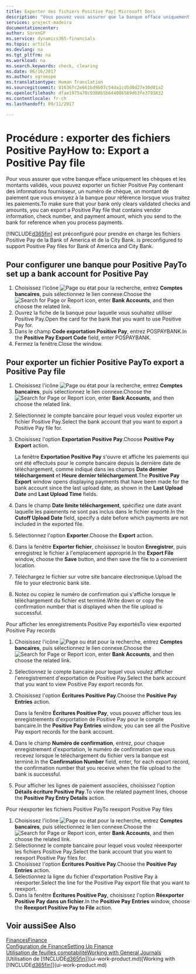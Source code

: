 ```yaml
---
title: Exporter des fichiers Positive Pay| Microsoft Docs
description: "Vous pouvez vous assurer que la banque efface uniquement les chèques et les montants validés en exportant un fichier Positive Pay contenant des informations de paiement et fournisseur."
services: project-madeira
documentationcenter: 
author: SorenGP
ms.service: dynamics365-financials
ms.topic: article
ms.devlang: na
ms.tgt_pltfrm: na
ms.workload: na
ms.search.keywords: check, clearing
ms.date: 06/16/2017
ms.author: sgroespe
ms.translationtype: Human Translation
ms.sourcegitcommit: 81636fc2e661bd9b07c54da1cd5d0d27e30d01a2
ms.openlocfilehash: dfae1975a78c9380b5b6d4086569d63fe3793832
ms.contentlocale: fr-ch
ms.lasthandoff: 09/11/2017

---
```

# <a name="how-to-export-a-positive-pay-file"></a><span data-ttu-id="34588-103">Procédure : exporter des fichiers Positive Pay</span><span class="sxs-lookup"><span data-stu-id="34588-103">How to: Export a Positive Pay file</span></span>
<span data-ttu-id="34588-104">Pour vous assurer que votre banque efface uniquement les chèques et les montants validés, vous pouvez exporter un fichier Positive Pay contenant des informations fournisseur, un numéro de chèque, un montant de paiement que vous envoyez à la banque pour référence lorsque vous traitez les paiements.</span><span class="sxs-lookup"><span data-stu-id="34588-104">To make sure that your bank only clears validated checks and amounts, you can export a Positive Pay file that contains vendor information, check number, and payment amount, which you send to the bank for reference when you process payments.</span></span>

[!INCLUDE[d365fin](includes/d365fin_md.md)]<span data-ttu-id="34588-105"> est préconfiguré pour prendre en charge les fichiers Positive Pay de la Bank of America et de la City Bank.</span><span class="sxs-lookup"><span data-stu-id="34588-105"> is preconfigured to support Positive Pay files for Bank of America and City Bank.</span></span>

## <a name="to-set-up-a-bank-account-for-positive-pay"></a><span data-ttu-id="34588-106">Pour configurer une banque pour Positive Pay</span><span class="sxs-lookup"><span data-stu-id="34588-106">To set up a bank account for Positive Pay</span></span>
1. <span data-ttu-id="34588-107">Choisissez l'icône ![Page ou état pour la recherche](media/ui-search/search_small.png "icône Page ou état pour la recherche"), entrez **Comptes bancaires**, puis sélectionnez le lien connexe.</span><span class="sxs-lookup"><span data-stu-id="34588-107">Choose the ![Search for Page or Report](media/ui-search/search_small.png "Search for Page or Report icon") icon, enter **Bank Accounts**, and then choose the related link.</span></span>
2. <span data-ttu-id="34588-108">Ouvrez la fiche de la banque pour laquelle vous souhaitez utiliser Positive Pay.</span><span class="sxs-lookup"><span data-stu-id="34588-108">Open the card for the bank that you want to use Positive Pay for.</span></span>
3. <span data-ttu-id="34588-109">Dans le champ **Code exportation Positive Pay**, entrez POSPAYBANK.</span><span class="sxs-lookup"><span data-stu-id="34588-109">In the **Positive Pay Export Code** field, enter POSPAYBANK.</span></span>
4. <span data-ttu-id="34588-110">Fermez la fenêtre.</span><span class="sxs-lookup"><span data-stu-id="34588-110">Close the window.</span></span>

## <a name="to-export-a-positive-pay-file"></a><span data-ttu-id="34588-111">Pour exporter un fichier Positive Pay</span><span class="sxs-lookup"><span data-stu-id="34588-111">To export a Positive Pay file</span></span>
1. <span data-ttu-id="34588-112">Choisissez l'icône ![Page ou état pour la recherche](media/ui-search/search_small.png "icône Page ou état pour la recherche"), entrez **Comptes bancaires**, puis sélectionnez le lien connexe.</span><span class="sxs-lookup"><span data-stu-id="34588-112">Choose the ![Search for Page or Report](media/ui-search/search_small.png "Search for Page or Report icon") icon, enter **Bank Accounts**, and then choose the related link.</span></span>
2. <span data-ttu-id="34588-113">Sélectionnez le compte bancaire pour lequel vous voulez exporter un fichier Positive Pay.</span><span class="sxs-lookup"><span data-stu-id="34588-113">Select the bank account that you want to export a Positive Pay file for.</span></span>
3. <span data-ttu-id="34588-114">Choisissez l'option **Exportation Positive Pay**.</span><span class="sxs-lookup"><span data-stu-id="34588-114">Choose **Positive Pay Export** action.</span></span>

    <span data-ttu-id="34588-115">La fenêtre **Exportation Positive Pay** s'ouvre et affiche les paiements qui ont été effectués pour le compte bancaire depuis la dernière date de téléchargement, comme indiqué dans les champs **Date dernier téléchargement** et **Heure dernier téléchargement**.</span><span class="sxs-lookup"><span data-stu-id="34588-115">The **Positive Pay Export** window opens displaying payments that have been made for the bank account since the last upload date, as shown in the **Last Upload Date** and **Last Upload Time** fields.</span></span>
4. <span data-ttu-id="34588-116">Dans le champ **Date limite téléchargement**, spécifiez une date avant laquelle les paiements ne sont pas inclus dans le fichier exporté.</span><span class="sxs-lookup"><span data-stu-id="34588-116">In the **Cutoff Upload Date** field, specify a date before which payments are not included in the exported file.</span></span>
5. <span data-ttu-id="34588-117">Sélectionnez l'option **Exporter**.</span><span class="sxs-lookup"><span data-stu-id="34588-117">Choose the **Export** action.</span></span>
6. <span data-ttu-id="34588-118">Dans la fenêtre **Exporter fichier**, choisissez le bouton **Enregistrer**, puis enregistrez le fichier à l'emplacement approprié.</span><span class="sxs-lookup"><span data-stu-id="34588-118">In the **Export File** window, choose the **Save** button, and then save the file to a convenient location.</span></span>
7. <span data-ttu-id="34588-119">Téléchargez le fichier sur votre site bancaire électronique.</span><span class="sxs-lookup"><span data-stu-id="34588-119">Upload the file to your electronic bank site.</span></span>
8. <span data-ttu-id="34588-120">Notez ou copiez le numéro de confirmation qui s'affiche lorsque le téléchargement du fichier est terminé.</span><span class="sxs-lookup"><span data-stu-id="34588-120">Write down or copy the confirmation number that is displayed when the file upload is successful.</span></span>

<span data-ttu-id="34588-121">Pour afficher les enregistrements Positive Pay exportés</span><span class="sxs-lookup"><span data-stu-id="34588-121">To view exported Positive Pay records</span></span>

1. <span data-ttu-id="34588-122">Choisissez l'icône ![Page ou état pour la recherche](media/ui-search/search_small.png "icône Page ou état pour la recherche"), entrez **Comptes bancaires**, puis sélectionnez le lien connexe.</span><span class="sxs-lookup"><span data-stu-id="34588-122">Choose the ![Search for Page or Report](media/ui-search/search_small.png "Search for Page or Report icon") icon, enter **Bank Accounts**, and then choose the related link.</span></span>
2. <span data-ttu-id="34588-123">Sélectionnez le compte bancaire pour lequel vous voulez afficher l'enregistrement d'exportation de Positive Pay.</span><span class="sxs-lookup"><span data-stu-id="34588-123">Select the bank account that you want to view Positive Pay export records for.</span></span>
3. <span data-ttu-id="34588-124">Choisissez l'option **Écritures Positive Pay**.</span><span class="sxs-lookup"><span data-stu-id="34588-124">Choose the **Positive Pay Entries** action.</span></span>

    <span data-ttu-id="34588-125">Dans la fenêtre **Écritures Positive Pay**, vous pouvez afficher tous les enregistrements d'exportation de Positive Pay pour le compte bancaire.</span><span class="sxs-lookup"><span data-stu-id="34588-125">In the **Positive Pay Entries** window, you can see all the Positive Pay export records for the bank account.</span></span>
4. <span data-ttu-id="34588-126">Dans le champ **Numéro de confirmation**, entrez, pour chaque enregistrement d'exportation, le numéro de confirmation que vous recevez lorsque le téléchargement du fichier vers la banque est terminé.</span><span class="sxs-lookup"><span data-stu-id="34588-126">In the **Confirmation Number** field, enter, for each export record, the confirmation number that you receive when the file upload to the bank is successful.</span></span>
5. <span data-ttu-id="34588-127">Pour afficher les lignes de paiement associées, choisissez l'option **Détails écriture Positive Pay**.</span><span class="sxs-lookup"><span data-stu-id="34588-127">To view the related payment lines, choose the **Positive Pay Entry Details** action.</span></span>

<span data-ttu-id="34588-128">Pour réexporter les fichiers Positive Pay</span><span class="sxs-lookup"><span data-stu-id="34588-128">To reexport Positive Pay files</span></span>

1. <span data-ttu-id="34588-129">Choisissez l'icône ![Page ou état pour la recherche](media/ui-search/search_small.png "icône Page ou état pour la recherche"), entrez **Comptes bancaires**, puis sélectionnez le lien connexe.</span><span class="sxs-lookup"><span data-stu-id="34588-129">Choose the ![Search for Page or Report](media/ui-search/search_small.png "Search for Page or Report icon") icon, enter **Bank Accounts**, and then choose the related link.</span></span>
2. <span data-ttu-id="34588-130">Sélectionnez le compte bancaire pour lequel vous voulez réeexporter les fichiers Positive Pay.</span><span class="sxs-lookup"><span data-stu-id="34588-130">Select the bank account that you want to reexport Positive Pay files for.</span></span>
3. <span data-ttu-id="34588-131">Choisissez l'option **Écritures Positive Pay**.</span><span class="sxs-lookup"><span data-stu-id="34588-131">Choose the **Positive Pay Entries** action.</span></span>
4. <span data-ttu-id="34588-132">Sélectionnez la ligne du fichier d'exportation Positive Pay à réexporter.</span><span class="sxs-lookup"><span data-stu-id="34588-132">Select the line for the Positive Pay export file that you want to reexport.</span></span>
5. <span data-ttu-id="34588-133">Dans la fenêtre **Écritures Positive Pay**, choisissez l'option **Réexporter Positive Pay dans un fichier**.</span><span class="sxs-lookup"><span data-stu-id="34588-133">In the **Positive Pay Entries** window, choose the **Reexport Positive Pay to File** action.</span></span>

## <a name="see-also"></a><span data-ttu-id="34588-134">Voir aussi</span><span class="sxs-lookup"><span data-stu-id="34588-134">See Also</span></span>
[<span data-ttu-id="34588-135">Finances</span><span class="sxs-lookup"><span data-stu-id="34588-135">Finance</span></span>](finance.md)  
[<span data-ttu-id="34588-136">Configuration de Finance</span><span class="sxs-lookup"><span data-stu-id="34588-136">Setting Up Finance</span></span>](finance-setup-finance.md)  
[<span data-ttu-id="34588-137">Utilisation de feuilles comptabilité</span><span class="sxs-lookup"><span data-stu-id="34588-137">Working with General Journals</span></span>](ui-work-general-journals.md)  
<span data-ttu-id="34588-138">[Utilisation de [!INCLUDE[d365fin](includes/d365fin_md.md)]](ui-work-product.md)</span><span class="sxs-lookup"><span data-stu-id="34588-138">[Working with [!INCLUDE[d365fin](includes/d365fin_md.md)]](ui-work-product.md)</span></span>

